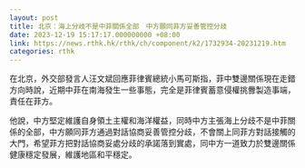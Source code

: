 ```yaml
---
layout: post
title: 北京：海上分歧不是中菲關係全部　中方願同菲方妥善管控分歧
date: 2023-12-19 15:17:17.000000000 +08:00
link: https://news.rthk.hk/rthk/ch/component/k2/1732934-20231219.htm
categories: rthk
---
```


在北京，外交部發言人汪文斌回應菲律賓總統小馬可斯指，菲中雙邊關係現在走錯方向時說，近期中菲在南海發生一些事態，完全是菲律賓蓄意侵權挑釁製造事端，責任在菲方。

他說，中方堅定維護自身領土主權和海洋權益，同時中方主張海上分歧不是中菲關係的全部，中方願同菲方通過對話協商妥善管控分歧，不會關上同菲方對話接觸的大門，希望菲方把對話協商妥處分歧的承諾落到實處，同中方一道致力於雙邊關係健康穩定發展，維護地區和平穩定。
